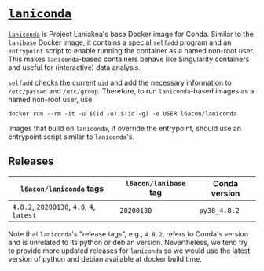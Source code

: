 # [`laniconda`][1]

[`laniconda`][1] is Project Laniakea's base Docker image for Conda.
Similar to the `lanibase` Docker image, it contains a special
`selfadd` program and an `entrypoint` script to enable running the
container as a named non-root user.
This makes `laniconda`-based containers behave like Singularity
containers and useful for (interactive) data analysis.

`selfadd` checks the current `uid` and add the necessary information
to `/etc/passwd` and `/etc/group`.
Therefore, to run `laniconda`-based images as a named non-root user,
use

    docker run --rm -it -u $(id -u):$(id -g) -e USER l6acon/laniconda

Images that build on `laniconda`, if override the entrypoint, should
use an entrypoint script similar to `laniconda`'s.

## Releases

[`l6acon/laniconda`][1] tags | `l6acon/lanibase` tag | Conda version
--- | --- | ---
`4.8.2`, `20200130`, `4.8`, `4`, `latest` | `20200130` | `py38_4.8.2`

Note that `laniconda`'s "release tags", e.g., `4.8.2`, refers to
Conda's version and is unrelated to its python or debian version.
Nevertheless, we tend try to provide more updated releases for
`laniconda` so we would use the latest version of python and debian
available at docker build time.

[1]: https://hub.docker.com/repository/docker/l6acon/laniconda
